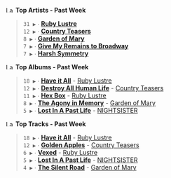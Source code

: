 <!--START_LASTFM_ARTISTS:{"period": "7day", "rows": 5}-->
<a href="https://last.fm" target="_blank"><img src="https://user-images.githubusercontent.com/17434202/215290617-e793598d-d7c9-428f-9975-156db1ba89cc.svg" alt="Last.fm Logo" width="18" height="13"/></a> **Top Artists - Past Week**

> `31 ▶️` ∙ **[Ruby Lustre](https://www.last.fm/music/Ruby+Lustre)**<br/>
> `12 ▶️` ∙ **[Country Teasers](https://www.last.fm/music/Country+Teasers)**<br/>
> `8 ▶️` ∙ **[Garden of Mary](https://www.last.fm/music/Garden+of+Mary)**<br/>
> `7 ▶️` ∙ **[Give My Remains to Broadway](https://www.last.fm/music/Give+My+Remains+to+Broadway)**<br/>
> `7 ▶️` ∙ **[Harsh Symmetry](https://www.last.fm/music/Harsh+Symmetry)**<br/>
<!--END_LASTFM_ARTISTS-->

<!--START_LASTFM_ALBUMS:{"period": "7day", "rows": 5}-->
<a href="https://last.fm" target="_blank"><img src="https://user-images.githubusercontent.com/17434202/215290617-e793598d-d7c9-428f-9975-156db1ba89cc.svg" alt="Last.fm Logo" width="18" height="13"/></a> **Top Albums - Past Week**

> `18 ▶️` ∙ **[Have it All](https://www.last.fm/music/Ruby+Lustre/Have+it+All)** - [Ruby Lustre](https://www.last.fm/music/Ruby+Lustre)<br/>
> `12 ▶️` ∙ **[Destroy All Human Life](https://www.last.fm/music/Country+Teasers/Destroy+All+Human+Life)** - [Country Teasers](https://www.last.fm/music/Country+Teasers)<br/>
> `11 ▶️` ∙ **[Hex Box](https://www.last.fm/music/Ruby+Lustre/Hex+Box)** - [Ruby Lustre](https://www.last.fm/music/Ruby+Lustre)<br/>
> `8 ▶️` ∙ **[The Agony in Memory](https://www.last.fm/music/Garden+of+Mary/The+Agony+in+Memory)** - [Garden of Mary](https://www.last.fm/music/Garden+of+Mary)<br/>
> `5 ▶️` ∙ **[Lost In A Past Life](https://www.last.fm/music/NIGHTSISTER/Lost+In+A+Past+Life)** - [NIGHTSISTER](https://www.last.fm/music/NIGHTSISTER)<br/>
<!--END_LASTFM_ALBUMS-->

<!--START_LASTFM_TRACKS:{"period": "7day", "rows": 5}-->
<a href="https://last.fm" target="_blank"><img src="https://user-images.githubusercontent.com/17434202/215290617-e793598d-d7c9-428f-9975-156db1ba89cc.svg" alt="Last.fm Logo" width="18" height="13"/></a> **Top Tracks - Past Week**

> `18 ▶️` ∙ **[Have it All](https://www.last.fm/music/Ruby+Lustre/_/Have+it+All)** - [Ruby Lustre](https://www.last.fm/music/Ruby+Lustre)<br/>
> `12 ▶️` ∙ **[Golden Apples](https://www.last.fm/music/Country+Teasers/_/Golden+Apples)** - [Country Teasers](https://www.last.fm/music/Country+Teasers)<br/>
> `6 ▶️` ∙ **[Vexed](https://www.last.fm/music/Ruby+Lustre/_/Vexed)** - [Ruby Lustre](https://www.last.fm/music/Ruby+Lustre)<br/>
> `5 ▶️` ∙ **[Lost In A Past Life](https://www.last.fm/music/NIGHTSISTER/_/Lost+In+A+Past+Life)** - [NIGHTSISTER](https://www.last.fm/music/NIGHTSISTER)<br/>
> `4 ▶️` ∙ **[The Silent Road](https://www.last.fm/music/Garden+of+Mary/_/The+Silent+Road)** - [Garden of Mary](https://www.last.fm/music/Garden+of+Mary)<br/>
<!--END_LASTFM_TRACKS-->